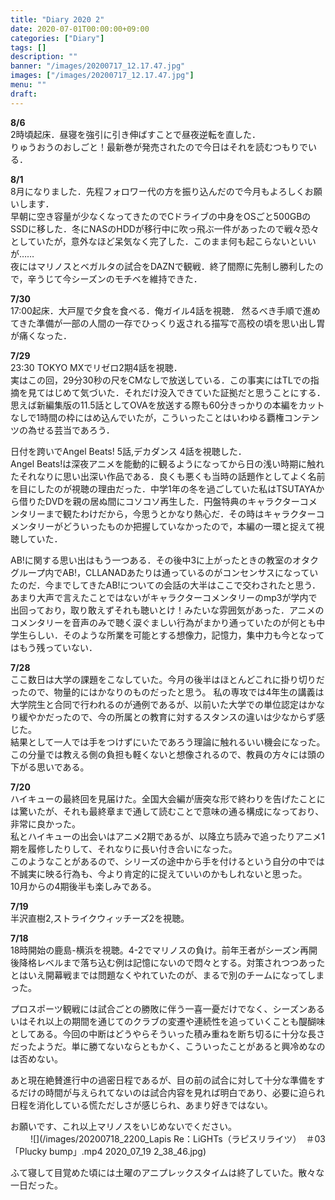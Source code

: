 ```yaml
---
title: "Diary 2020 2"
date: 2020-07-01T00:00:00+09:00
categories: ["Diary"]
tags: []
description: ""
banner: "/images/20200717_12.17.47.jpg"
images: ["/images/20200717_12.17.47.jpg"]
menu: ""
draft:
---
```

**8&#047;6**  
2時頃起床．昼寝を強引に引き伸ばすことで昼夜逆転を直した．  
りゅうおうのおしごと！最新巻が発売されたので今日はそれを読むつもりでいる．

**8&#047;1**  
8月になりました．先程フォロワー代の方を振り込んだので今月もよろしくお願いします．  
早朝に空き容量が少なくなってきたのでCドライブの中身をOSごと500GBのSSDに移した．冬にNASのHDDが移行中に吹っ飛ぶ一件があったので戦々恐々としていたが，意外なほど呆気なく完了した．このまま何も起こらないといいが……  
夜にはマリノスとベガルタの試合をDAZNで観戦．終了間際に先制し勝利したので，辛うじて今シーズンのモチベを維持できた．
<!--more-->
**7&#047;30**  
17:00起床．大戸屋で夕食を食べる．俺ガイル4話を視聴．
然るべき手順で進めてきた準備が一部の人間の一存でひっくり返される描写で高校の頃を思い出し胃が痛くなった．

**7&#047;29**  
23:30 TOKYO MXでリゼロ2期4話を視聴．  
実はこの回，29分30秒の尺をCMなしで放送している．この事実にはTLでの指摘を見てはじめて気づいた．それだけ没入できていた証拠だと思うことにする．思えば新編集版の11.5話としてOVAを放送する際も60分きっかりの本編をカットなしで1時間の枠にはめ込んでいたが，こういったことはいわゆる覇権コンテンツの為せる芸当であろう．  

日付を跨いでAngel Beats! 5話,デカダンス 4話を視聴した．  
Angel Beats!は深夜アニメを能動的に観るようになってから日の浅い時期に触れたそれなりに思い出深い作品である．良くも悪くも当時の話題作としてよく名前を目にしたのが視聴の理由だった．中学1年の冬を過ごしていた私はTSUTAYAから借りたDVDを親の居ぬ間にコソコソ再生した．円盤特典のキャラクターコメンタリーまで観たわけだから，今思うとかなり熱心だ．その時はキャラクターコメンタリーがどういったものか把握していなかったので，本編の一環と捉えて視聴していた．

AB!に関する思い出はもう一つある．その後中3に上がったときの教室のオタクグループ内でAB!，CLLANADあたりは通っているのがコンセンサスになっていたのだ．今までしてきたAB!についての会話の大半はここで交わされたと思う．あまり大声で言えたことではないがキャラクターコメンタリーのmp3が学内で出回っており，取り敢えずそれも聴いとけ！みたいな雰囲気があった．アニメのコメンタリーを音声のみで聴く涙ぐましい行為がまかり通っていたのが何とも中学生らしい．そのような所業を可能とする想像力，記憶力，集中力も今となってはもう残っていない．  

**7&#047;28**  
ここ数日は大学の課題をこなしていた。今月の後半はほとんどこれに掛り切りだったので、物量的にはかなりのものだったと思う。
私の専攻では4年生の講義は大学院生と合同で行われるのが通例であるが、以前いた大学での単位認定はかなり緩やかだったので、今の所属との教育に対するスタンスの違いは少なからず感じた。  
結果として一人では手をつけずにいたであろう理論に触れるいい機会になった。この分量では教える側の負担も軽くないと想像されるので、教員の方々には頭の下がる思いである。  

**7&#047;20**  
ハイキューの最終回を見届けた。全国大会編が唐突な形で終わりを告げたことには驚いたが、それも最終章まで通して読むことで意味の通る構成になっており、非常に良かった。  
私とハイキューの出会いはアニメ2期であるが、以降立ち読みで追ったりアニメ1期を履修したりして、それなりに長い付き合いになった。  
このようなことがあるので、シリーズの途中から手を付けるという自分の中では不誠実に映る行為も、今より肯定的に捉えていいのかもしれないと思った。  
10月からの4期後半も楽しみである。

**7&#047;19**  
半沢直樹2,ストライクウィッチーズ2を視聴。  

**7&#047;18**  
18時開始の鹿島-横浜を視聴。4-2でマリノスの負け。前年王者がシーズン再開後降格レベルまで落ち込む例は記憶にないので悶々とする。対策されつつあったとはいえ開幕戦までは問題なくやれていたのが、まるで別のチームになってしまった。  

プロスポーツ観戦には試合ごとの勝敗に伴う一喜一憂だけでなく、シーズンあるいはそれ以上の期間を通じてのクラブの変遷や連続性を追っていくことも醍醐味としてある。今回の中断はどうやらそういった積み重ねを断ち切るに十分な長さだったようだ。単に勝てないならともかく、こういったことがあると興冷めなのは否めない。  

あと現在絶賛進行中の過密日程であるが、目の前の試合に対して十分な準備をするだけの時間が与えられてないのは試合内容を見れば明白であり、必要に迫られ日程を消化している慌ただしさが感じられ、あまり好きではない。  

お願いです、これ以上マリノスをいじめないでください。  
　　
![](/images/20200718_2200_Lapis Re：LiGHTs（ラピスリライツ）　＃03「Plucky bump」.mp4 2020_07_19 2_38_46.jpg)

ふて寝して目覚めた頃には土曜のアニプレックスタイムは終了していた。散々な一日だった。  